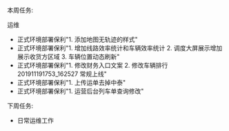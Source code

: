 本周任务:

运维

- 正式环境部署保利"1. 添加地图无轨迹的样式"
- 正式环境部署保利"1. 增加线路效率统计和车辆效率统计 2. 调度大屏展示增加 展示收货方区域 3. 车辆位置动态刷新"
- 正式环境部署保利"1. 修改财务入口文案 2. 修改车辆排行	201911191753_162527	常规上线"
- 正式环境部署保利"1. 上传运单去掉中泰"
- 正式环境部署保利"1. 运营后台列车单查询修改"

下周任务:

- 日常运维工作  